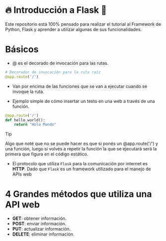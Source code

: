 # 🔥 Introducción a Flask 🐍

Este repositorio está 100% pensado para realizar el tutorial al Framework de Python, Flask y aprender a utilizar algunas de sus funcionalidades.

# Básicos

- @ es el decorado de invocación para las rutas.

```python
# Decorador de invocación para la ruta raíz
@app.route('/')
```

- Van por encima de las funciones que se van a ejecutar cuando se invoque la ruta.

- Ejemplo simple de cómo insertar un texto en una web a través de una función.

```python
@app.route('/')
def hello_world():
    return "Hola Mundo"
```

> [!TIP]
> Algo que noté que no se puede hacer
> es que si ponés un @app.route('/') y una función, luego si volvés a repetir la función la que se ejecutará será la primera que figura en el código estático.

- El protocolo que utiliza `Flask` para la comunicación por internet es **HTTP**. Dado que `Flask` es un framework utilizado para el manejo de APIs web

# 4 Grandes métodos que utiliza una API web

- **GET**: obtener información.
- **POST**: enviar información.
- **PUT**: actualizar información.
- **DELETE**: eliminar información.
